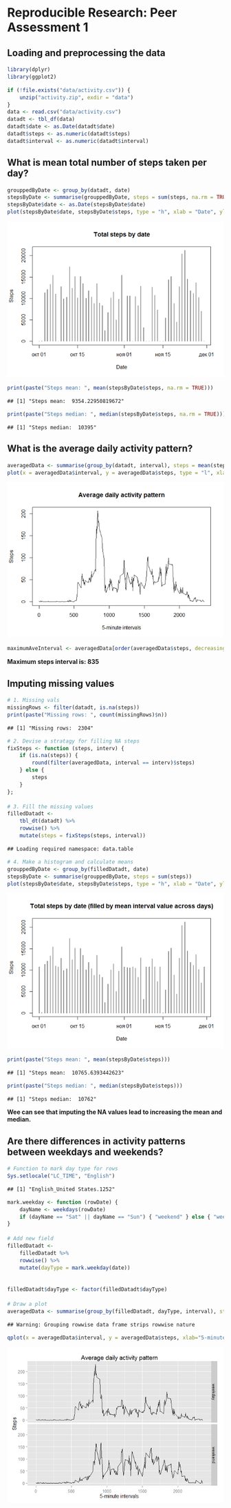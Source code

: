 # Reproducible Research: Peer Assessment 1


## Loading and preprocessing the data

```r
library(dplyr)
library(ggplot2)
```


```r
if (!file.exists("data/activity.csv")) {
    unzip("activity.zip", exdir = "data")    
}
data <- read.csv("data/activity.csv")
datadt <- tbl_df(data)
datadt$date <- as.Date(datadt$date)
datadt$steps <- as.numeric(datadt$steps)
datadt$interval <- as.numeric(datadt$interval)
```



## What is mean total number of steps taken per day?

```r
grouppedByDate <- group_by(datadt, date)
stepsByDate <- summarise(grouppedByDate, steps = sum(steps, na.rm = TRUE))
stepsByDate$date <- as.Date(stepsByDate$date)
plot(stepsByDate$date, stepsByDate$steps, type = "h", xlab = "Date", ylab = "Steps", main = "Total steps by date")
```

![](PA1_template_files/figure-html/mean_values-1.png) 

```r
print(paste("Steps mean: ", mean(stepsByDate$steps, na.rm = TRUE)))
```

```
## [1] "Steps mean:  9354.22950819672"
```

```r
print(paste("Steps median: ", median(stepsByDate$steps, na.rm = TRUE)))
```

```
## [1] "Steps median:  10395"
```



## What is the average daily activity pattern?


```r
averagedData <- summarise(group_by(datadt, interval), steps = mean(steps, na.rm = TRUE))
plot(x = averagedData$interval, y = averagedData$steps, type = "l", xlab="5-minute intervals", ylab="Steps", main="Average daily activity pattern")
```

![](figure/daily_pattern-1.png) 

```r
maximumAveInterval <- averagedData[order(averagedData$steps, decreasing = TRUE), ][[1, "interval"]]
```



**Maximum steps interval is: 835**


## Imputing missing values


```r
# 1. Missing vals
missingRows <- filter(datadt, is.na(steps))
print(paste("Missing rows: ", count(missingRows)$n))
```

```
## [1] "Missing rows:  2304"
```

```r
# 2. Devise a stratagy for filling NA steps
fixSteps <- function (steps, interv) { 
    if (is.na(steps)) { 
        round(filter(averagedData, interval == interv)$steps)
    } else { 
        steps 
    }  
};

# 3. Fill the missing values
filledDatadt <- 
    tbl_dt(datadt) %>% 
    rowwise() %>% 
    mutate(steps = fixSteps(steps, interval))
```

```
## Loading required namespace: data.table
```

```r
# 4. Make a histogram and calculate means
grouppedByDate <- group_by(filledDatadt, date)
stepsByDate <- summarise(grouppedByDate, steps = sum(steps))
plot(stepsByDate$date, stepsByDate$steps, type = "h", xlab = "Date", ylab = "Steps", main = "Total steps by date (filled by mean interval value across days)")
```

![](PA1_template_files/figure-html/missing_vals-1.png) 

```r
print(paste("Steps mean: ", mean(stepsByDate$steps)))
```

```
## [1] "Steps mean:  10765.6393442623"
```

```r
print(paste("Steps median: ", median(stepsByDate$steps)))
```

```
## [1] "Steps median:  10762"
```

**Wee can see that imputing the NA values lead to increasing the mean and median.**


## Are there differences in activity patterns between weekdays and weekends?


```r
# Function to mark day type for rows
Sys.setlocale("LC_TIME", "English")
```

```
## [1] "English_United States.1252"
```

```r
mark.weekday <- function (rowDate) {
    dayName <- weekdays(rowDate)
    if (dayName == "Sat" || dayName == "Sun") { "weekend" } else { "weekday" }
}

# Add new field
filledDatadt <- 
    filledDatadt %>% 
    rowwise() %>% 
    mutate(dayType = mark.weekday(date))


filledDatadt$dayType <- factor(filledDatadt$dayType)

# Draw a plot
averagedData <- summarise(group_by(filledDatadt, dayType, interval), steps = mean(steps, na.rm = TRUE))
```

```
## Warning: Grouping rowwise data frame strips rowwise nature
```

```r
qplot(x = averagedData$interval, y = averagedData$steps, xlab="5-minute intervals", ylab="Steps", main="Average daily activity pattern",geom = "path", data = averagedData, facets =  dayType ~ .)
```

![](PA1_template_files/figure-html/unnamed-chunk-2-1.png) 

